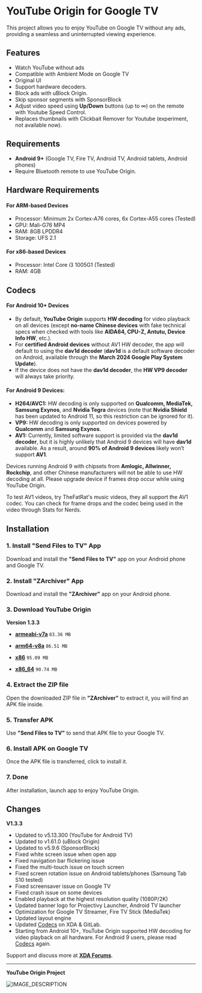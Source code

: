 # YouTube Origin for Google TV

This project allows you to enjoy YouTube on Google TV without any ads, providing a seamless and uninterrupted viewing experience.

## Features
- Watch YouTube without ads
- Compatible with Ambient Mode on Google TV
- Original UI
- Support hardware decoders.
- Block ads with uBlock Origin.
- Skip sponsor segments with SponsorBlock
- Adjust video speed using **Up/Down** buttons (up to ∞) on the remote with Youtube Speed Control.
- Replaces thumbnails with Clickbait Remover for Youtube (experiment, not available now).

## Requirements
- **Android 9+** (Google TV, Fire TV, Android TV, Android tablets, Android phones)
- Require Bluetooth remote to use YouTube Origin.

## Hardware Requirements

#### For ARM-based Devices
- Processor: Minimum 2x Cortex-A76 cores, 6x Cortex-A55 cores (Tested)
- GPU: Mali-G76 MP4
- RAM: 8GB LPDDR4
- Storage: UFS 2.1

#### For x86-based Devices
- Processor: Intel Core i3 1005G1 (Tested)
- RAM: 4GB

## Codecs

#### For Android 10+ Devices
- By default, **YouTube Origin** supports **HW decoding** for video playback on all devices (except **no-name Chinese devices** with fake technical specs when checked with tools like **AIDA64, CPU-Z, Antutu, Device Info HW**, etc.).
- For **certified Android devices** without AV1 HW decoder, the app will default to using the **dav1d decoder** (**dav1d** is a default software decoder on Android, available through the **March 2024 Google Play System Update**).
- If the device does not have the **dav1d decoder**, the **HW VP9 decoder** will always take priority.

#### For Android 9 Devices:
- **H264/AVC1:** HW decoding is only supported on **Qualcomm, MediaTek, Samsung Exynos**, and **Nvidia Tegra** devices (note that **Nvidia Shield** has been updated to Android 11, so this restriction can be ignored for it).
- **VP9:** HW decoding is only supported on devices powered by **Qualcomm** and **Samsung Exynos**.
- **AV1:** Currently, limited software support is provided via the **dav1d decoder**, but it is highly unlikely that Android 9 devices will have **dav1d** available. As a result, around **90% of Android 9 devices** likely won’t support **AV1**.

Devices running Android 9 with chipsets from **Amlogic, Allwinner, Rockchip**, and other Chinese manufacturers will not be able to use HW decoding at all. Please upgrade device if frames drop occur while using YouTube Origin.

To test AV1 videos, try TheFatRat's music videos, they all support the AV1 codec. You can check for frame drops and the codec being used in the video through Stats for Nerds.
## Installation

### 1. Install "Send Files to TV" App
Download and install the **"Send Files to TV"** app on your Android phone and Google TV.

### 2. Install "ZArchiver" App
Download and install the **"ZArchiver"** app on your Android phone.

### 3. Download YouTube Origin

**Version 1.3.3**

- **[armeabi-v7a](https://gitlab.com/energylove/originproject/-/blob/main/Releases/v1.3.3/youtube_origin_googletv_armeabi-v7a_release5.zip)** `83.36 MB`

- **[arm64-v8a](https://gitlab.com/energylove/originproject/-/blob/main/Releases/v1.3.3/youtube_origin_googletv_arm64-v8a_release5.zip)** `86.51 MB`

- **[x86](https://gitlab.com/energylove/originproject/-/blob/main/Releases/v1.3.3/youtube_origin_googletv_x86_release5.zip)** `95.09 MB`

- **[x86_64](https://gitlab.com/energylove/originproject/-/blob/main/Releases/v1.3.3/youtube_origin_googletv_x86_64_release5.zip)** `90.74 MB`


### 4. Extract the ZIP file
Open the downloaded ZIP file in **"ZArchiver"** to extract it, you will find an APK file inside.

### 5. Transfer APK
Use **"Send Files to TV"** to send that APK file to your Google TV.

### 6. Install APK on Google TV
Once the APK file is transferred, click to install it.

### 7. Done
After installation, launch app to enjoy YouTube Origin.


## Changes

**V1.3.3**

- Updated to v5.13.300 (YouTube for Android TV)
- Updated to v1.61.0 (uBlock Origin)
- Updated to v5.9.6 (SponsorBlock)
- Fixed white screen issue when open app
- Fixed navigation bar flickering issue
- Fixed the multi-touch issue on touch screen
- Fixed screen rotation issue on Android tablets/phones (Samsung Tab S10 tested)
- Fixed screensaver issue on Google TV
- Fixed crash issue on some devices
- Enabled playback at the highest resolution quality (1080P/2K)
- Updated banner logo for Projectivy Launcher, Android TV launcher
- Optimization for Google TV Streamer, Fire TV Stick (MediaTek)
- Updated layout engine
- Updated [Codecs](https://gitlab.com/energylove/originproject/-/blob/main/README.md#codecs) on XDA & GitLab.
- Starting from Android 10+, YouTube Origin supported HW decoding for video playback on all hardware. For Android 9 users, please read [Codecs](https://gitlab.com/energylove/originproject/-/blob/main/README.md#codecs) again.


Support and discuss more at **[XDA Forums](https://xdaforums.com/t/app-android-tv-youtube-origin-for-google-tv.4699190/)**.

---

**YouTube Origin Project**

![IMAGE_DESCRIPTION](https://image.jimcdn.com/app/cms/image/transf/none/path/s293f5a94d3403280/image/i4074178470a6059a/version/1677224408/image.png)
